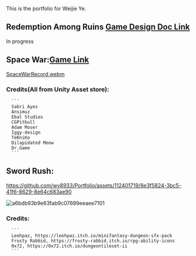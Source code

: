This is the portfolio for Weijie Ye.


## Redemption Among Ruins [Game Design Doc Link](https://share.nuclino.com/p/Game-overview-ihxjEmc3vz8OMLSUj9m_lP)
In progress

##  Space War:[Game Link](https://wy8933.github.io/Portfolio/)
[SpaceWarRecord.webm](https://github.com/wy8933/Portfolio/assets/112401719/57e257bc-5b2f-42c4-9d6f-00f0106a2bc0)

###    Credits(All from Unity Asset store): 
      ```
      Sabri Ayes
      Ansimuz
      Ebal Studios
      CGPitbull
      Adam Moser
      Iggy-design
      TeKniKo
      Dilapidated Meow
      Dr.Game
      ```
##  Sword Rush:

https://github.com/wy8933/Portfolio/assets/112401719/8e3f5824-3bc5-41f6-8629-8e64c683ae90

![a6bdb93b9e63fab9c07699eeaee7101](https://github.com/wy8933/Portfolio/assets/112401719/1cbd8f11-67de-4f3c-8499-3910fb9582cb)

###    Credits: 
      ```
      Leohpaz, https://leohpaz.itch.io/minifantasy-dungeon-sfx-pack
      Frosty Rabbid, https://frosty-rabbid.itch.io/rpg-ability-icons 
      0x72, https://0x72.itch.io/dungeontileset-ii
      ```
